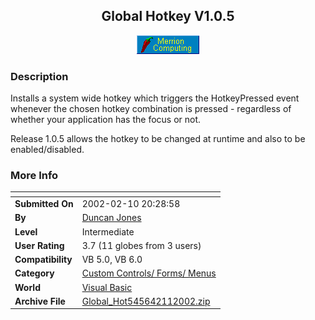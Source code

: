﻿<div align="center">

## Global Hotkey V1\.0\.5

<img src="PIC2002211810389838.gif">
</div>

### Description

Installs a system wide hotkey which triggers the HotkeyPressed event whenever the chosen hotkey combination is pressed - regardless of whether your application has the focus or not.

Release 1.0.5 allows the hotkey to be changed at runtime and also to be enabled/disabled.
 
### More Info
 


<span>             |<span>
---                |---
**Submitted On**   |2002-02-10 20:28:58
**By**             |[Duncan Jones](https://github.com/Planet-Source-Code/PSCIndex/blob/master/ByAuthor/duncan-jones.md)
**Level**          |Intermediate
**User Rating**    |3.7 (11 globes from 3 users)
**Compatibility**  |VB 5\.0, VB 6\.0
**Category**       |[Custom Controls/ Forms/  Menus](https://github.com/Planet-Source-Code/PSCIndex/blob/master/ByCategory/custom-controls-forms-menus__1-4.md)
**World**          |[Visual Basic](https://github.com/Planet-Source-Code/PSCIndex/blob/master/ByWorld/visual-basic.md)
**Archive File**   |[Global\_Hot545642112002\.zip](https://github.com/Planet-Source-Code/duncan-jones-global-hotkey-v1-0-5__1-31695/archive/master.zip)








